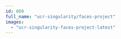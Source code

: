```yaml
---
id: 809
full_name: "ucr-singularity/faces-project"
images: 
  - "ucr-singularity-faces-project-latest"
---
```

